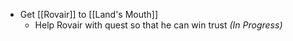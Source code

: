 - Get [[Rovair]] to [[Land's Mouth]]
	- Help Rovair with quest so that he can win trust *(In Progress)*
